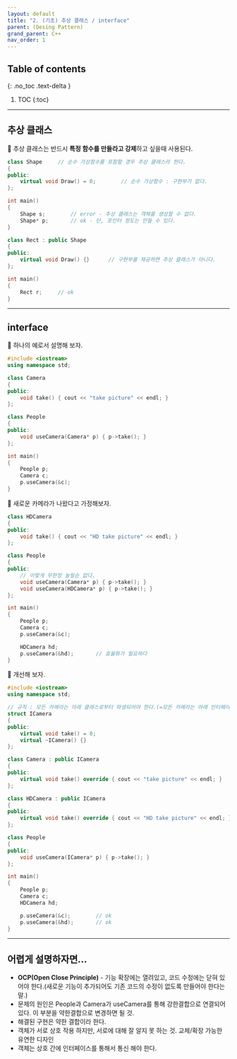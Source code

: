 ```yaml
---
layout: default
title: "2. (기초) 추상 클래스 / interface"
parent: (Desing Pattern)
grand_parent: C++
nav_order: 1
---
```


## Table of contents
{: .no_toc .text-delta }

1. TOC
{:toc}

---

## 추상 클래스 

🦄 추상 클래스는 반드시 **특정 함수를 만들라고 강제**하고 싶을때 사용된다.

```cpp
class Shape     // 순수 가상함수를 포함할 경우 추상 클래스라 한다.
{
public:
    virtual void Draw() = 0;        // 순수 가상함수 : 구현부가 없다.
};

int main()
{
    Shape s;        // error - 추상 클래스는 객체를 생성할 수 없다.
    Shape* p;       // ok - 단, 포인터 정도는 만들 수 있다.
}
```

```cpp
class Rect : public Shape
{
public:
    virtual void Draw() {}      // 구현부를 제공하면 추상 클래스가 아니다.
};

int main()
{
    Rect r;     // ok
}
```

---

## interface 

🦄 하나의 예로서 설명해 보자.

```cpp
#include <iostream>
using namespace std;

class Camera
{
public:
    void take() { cout << "take picture" << endl; }
};

class People
{
public:
    void useCamera(Camera* p) { p->take(); }
};

int main()
{
    People p;
    Camera c;
    p.useCamera(&c);
}
```

🦄 새로운 카메라가 나왔다고 가정해보자.

```cpp
class HDCamera
{
public:
    void take() { cout << "HD take picture" << endl; }
};

class People
{
public:
    // 이렇게 무한정 늘릴순 없다.
    void useCamera(Camera* p) { p->take(); }
    void useCamera(HDCamera* p) { p->take(); }
};

int main()
{
    People p;
    Camera c;
    p.useCamera(&c);

    HDCamera hd;
    p.useCamera(&hd);       // 효율화가 필요하다
}
```

🦄 개선해 보자.

```cpp
#include <iostream>
using namespace std;

// 규칙 : 모든 카메라는 아래 클래스로부터 파생되어야 한다.(=모든 카메라는 아래 인터페이스를 구현해야 한다.)
struct ICamera
{
public:
    virtual void take() = 0;
    virtual ~ICamera() {}
};

class Camera : public ICamera
{
public:
    virtual void take() override { cout << "take picture" << endl; }
};

class HDCamera : public ICamera
{
public:
    virtual void take() override { cout << "HD take picture" << endl; }
};

class People
{
public:
    void useCamera(ICamera* p) { p->take(); }
};

int main()
{
    People p;
    Camera c;
    HDCamera hd;

    p.useCamera(&c);        // ok
    p.useCamera(&hd);       // ok
}
```

---

## 어렵게 설명하자면...

* **OCP(Open Close Principle)** - 기능 확장에는 열려있고, 코드 수정에는 닫혀 있어야 한다.(새로운 기능이 추가되어도 기존 코드의 수정이 없도록 만들어야 한다는 말.)
* 문제의 원인은 People과 Camera가 useCamera를 통해 강한결합으로 연결되어 있다.
이 부분을 약한결합으로 변경하면 될 것.
* 해결된 구현은 약한 결합이라 한다.
* 객체가 서로 상호 작용 하지만, 서로에 대해 잘 알지 못 하는 것. 교체/확장 가능한 유연한 디자인
* 객체는 상호 간에 인터페이스를 통해서 통신 해야 한다.